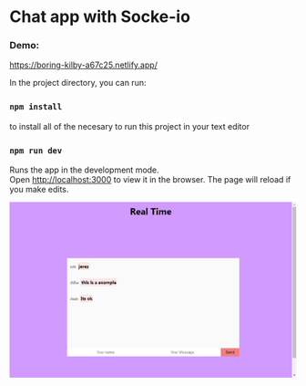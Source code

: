 # Chat app with Socke-io

### Demo:
https://boring-kilby-a67c25.netlify.app/

In the project directory, you can run:

### `npm install`

to install all of the necesary to run this project in your text editor

### `npm run dev`

Runs the app in the development mode.<br />
Open [http://localhost:3000](http://localhost:3000) to view it in the browser.
The page will reload if you make edits.<br />

![instagram_clone](coverHome.png)
